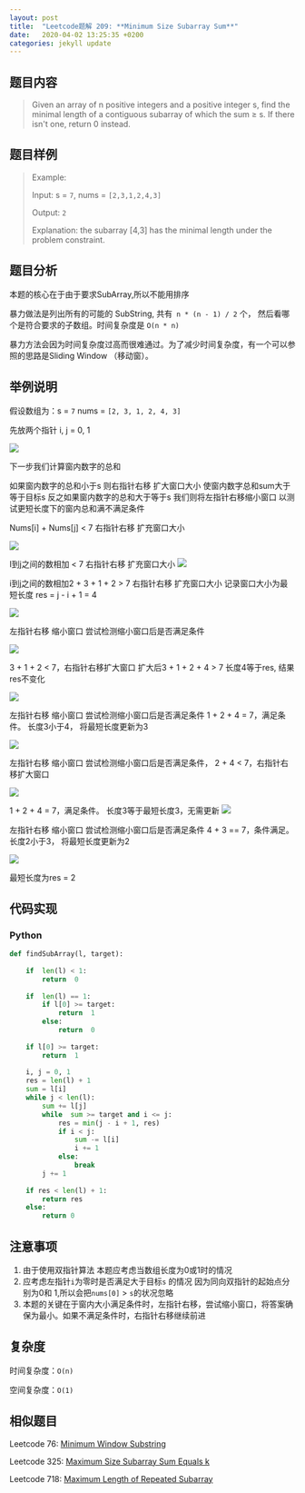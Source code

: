 ```yaml
---
layout: post
title:  "Leetcode题解 209: **Minimum Size Subarray Sum**"
date:   2020-04-02 13:25:35 +0200
categories: jekyll update
---
```

## 题目内容

>Given an array of n positive integers and a positive integer s, find the minimal length of a contiguous subarray of which the sum ≥ s. If there isn't one, return 0 instead.

## 题目样例
>Example:
>
>Input:  s = `7`, nums = `[2,3,1,2,4,3]`
>
>Output:  `2`
>
>Explanation: the subarray [4,3] has the minimal length under the problem constraint.

##  题目分析

本题的核心在于由于要求SubArray,所以不能用排序

暴力做法是列出所有的可能的 SubString, 共有` n * (n - 1) / 2` 个， 然后看哪个是符合要求的子数组。时间复杂度是 `O(n * n)`

暴力方法会因为时间复杂度过高而很难通过。为了减少时间复杂度，有一个可以参照的思路是Sliding Window （移动窗）。

##  举例说明

假设数组为：s = `7`   nums = `[2, 3, 1, 2, 4, 3]` 

先放两个指针 i,  j = 0, 1 

![](https://lh3.googleusercontent.com/q-cz6_0WDWkV3l0qoUy0EupFhisRf6KH7-O20VemCsT_MfdM_IZ7KOwR5Go3HyshsRHsj5cdE_laB7LEamLqGCxwegzHI2cUWrsZfFZtVuko12tRFvRALChHoKf981oaEdvQh7bl)

下一步我们计算窗内数字的总和 

如果窗内数字的总和小于s  则右指针右移 扩大窗口大小 使窗内数字总和sum大于等于目标s 反之如果窗内数字的总和大于等于s 我们则将左指针右移缩小窗口 以测试更短长度下的窗内总和满不满足条件

Nums[i] + Nums[j] < 7 右指针右移 扩充窗口大小

![](https://lh3.googleusercontent.com/q-cz6_0WDWkV3l0qoUy0EupFhisRf6KH7-O20VemCsT_MfdM_IZ7KOwR5Go3HyshsRHsj5cdE_laB7LEamLqGCxwegzHI2cUWrsZfFZtVuko12tRFvRALChHoKf981oaEdvQh7bl)

I到j之间的数相加 < 7 右指针右移 扩充窗口大小
 ![](https://lh5.googleusercontent.com/PdMevvFO4aYbwynMnLBbmr7vH-UKRoYlv9MenZcjALPy_U2dp60Xo-8aiWECIBygm1nSekCuG5i45316gKJBQl4_1j_eDtcFSnG8LB79_VuaTMmIK-5TFxGoIBpdXi5DrCZblpxg)

i到j之间的数相加2 + 3 + 1 + 2 > 7 右指针右移 扩充窗口大小 记录窗口大小为最短长度 res = j - i + 1 = 4

![](https://lh6.googleusercontent.com/ke3zFWaQ7TDQOtdLIuUNCRG1y6SKPehgVA1KEKnuMQhDaU-jdjkf1kfwJ4KWMcu-Yj-9PQZ56AXXdVETtWo29UO-dB4smUrQFdRAASFc89EBJMceYt3QuW4MoOlYkOk1GbQAlE8v)

左指针右移 缩小窗口 尝试检测缩小窗口后是否满足条件

![](https://lh6.googleusercontent.com/X01wBnPrmK6pGu-ysQFlDJnwQTl58FgbeMIz0o1UQASob3POAlPy2MRVG7w9EcHsNtUgELB9gRgTEthYyto7sWct2A5_tl6auZEVMol01KuHk1RHYSX7bjtyS8GivfNq8M74qkO8)

 3 + 1 + 2 < 7，右指针右移扩大窗口 扩大后3 + 1 + 2 + 4 > 7 长度4等于res, 结果res不变化

![](https://lh4.googleusercontent.com/oiMnG7InXn3l8UBUw5GzwHdyIl37PywiZr8K80Ckjt4StRj4ZvEO2JWqZvAxChGkLsZcSSpglJeXp3yprjskEYMsvNtpI3z382TwGBPSYqZpDeY7au8PZu7X29lsZQx1DiggHRCw)

左指针右移 缩小窗口 尝试检测缩小窗口后是否满足条件 1 + 2 + 4 = 7，满足条件。 长度3小于4， 将最短长度更新为3
 
 ![](https://lh4.googleusercontent.com/2hd71r5fSZR5oyiB96z6aKoV_BRnhXFyjL5kwD8rjJCG9deUtczBpgaZBIiSF2D_98IdixJMHsnrAOZ1VRjHscC1ynz7mI4ggo2wpc98zrSkXJ_X4HkIimBInvqiP09VncuzgUcG)

左指针右移 缩小窗口 尝试检测缩小窗口后是否满足条件， 2 + 4 < 7，右指针右移扩大窗口

![](https://lh6.googleusercontent.com/1FL9sFdt7lc1vH2ba5xJwAhneXHTMTEyO81ZmQxlZ8ak9BknCMLGPW-tp4UGRbmr1JvGZj0DBRFiwH3dBcEOymrtvckmPk2hryvzK3kg5aWLcuc8AondauhMoFfI806ZfyvtbwJw)

1 + 2 + 4 = 7，满足条件。 长度3等于最短长度3，无需更新
 ![](https://lh3.googleusercontent.com/gwJ96FQd78q45rNi_0SNevSucojG1vpprNeX8u3TpoEDibzqB7dSihJeo4sv_x2K3-oUdjc1HUUFryeiQIwzTys7T5qM9HoBP_9wEiz-QxiYUdkz-olsrl6qiZRSzQ__0iczLUel)

左指针右移 缩小窗口 尝试检测缩小窗口后是否满足条件 4 + 3 == 7，条件满足。长度2小于3， 将最短长度更新为2

![](https://lh5.googleusercontent.com/z47eC1SnK7FypQeQLnGHteie_0xgckSdwOB_9W-mcOGzSF8eZKf_KETbehyQmuhX3gfOlwCFQRQSMupSiZK41_htuk2X_i3en5bqo5PnhdLK-8MZ4MKUU0lzPoz1SaZskAd7XDaT)

最短长度为res  = 2


## 代码实现

### Python

```python
def findSubArray(l, target):
	
	if  len(l) < 1:
		return  0
		
	if  len(l) == 1:
		if l[0] >= target:
			return  1
		else:
			return  0
			
	if l[0] >= target:
		return  1
		
	i, j = 0, 1
	res = len(l) + 1
	sum = l[i]
	while j < len(l):
		sum += l[j]
		while  sum >= target and i <= j:
			res = min(j - i + 1, res)
			if i < j:
				sum -= l[i]
				i += 1
			else:
				break
		j += 1
		
	if res < len(l) + 1:
		return res
    else:
	    return 0
```

## 注意事项

1.  由于使用双指针算法 本题应考虑当数组长度为0或1时的情况
2.  应考虑左指针`i`为零时是否满足大于目标`s` 的情况 因为同向双指针的起始点分别为0和 1,所以会把`nums[0]` > `s`的状况忽略
3.  本题的关键在于窗内大小满足条件时，左指针右移，尝试缩小窗口，将答案确保为最小。如果不满足条件时，右指针右移继续前进

## 复杂度

时间复杂度：`O(n)`

空间复杂度：`O(1)`

## 相似题目

Leetcode 76:  [Minimum Window Substring](https://leetcode.com/problems/minimum-window-substring/)


Leetcode 325: [Maximum Size Subarray Sum Equals k](https://leetcode.com/problems/maximum-size-subarray-sum-equals-k/)


Leetcode 718: [Maximum Length of Repeated Subarray ](https://leetcode.com/problems/maximum-length-of-repeated-subarray/)



<!--stackedit_data:
eyJoaXN0b3J5IjpbMTEwNjEyNzY0NSwxODk5MDMzMTA1XX0=
-->